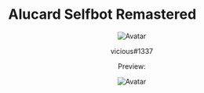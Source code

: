 # Alucard Selfbot Remastered

<p align="center">  
  <img src="https://media.discordapp.net/attachments/804116372841693184/807417562224787466/ALUCARD-RESIZED.png" alt="Avatar">
</p>
<p align="center">
    vicious#1337
<p align="center">
</p>
<p align="center">
 
<p align="center">
    Preview:
<p align="center">  
  <img src="https://media.discordapp.net/attachments/804116372841693184/807416983461167124/alucard.JPG" alt="Avatar">
</p>

